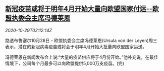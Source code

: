 <!--1603938197000-->
[新冠疫苗或将于明年4月开始大量向欧盟国家付运--欧盟执委会主席冯德莱恩](https://cn.reuters.com/article/eu-vaccine-april-delivery-1029-idCNKBS27E08R)
------

<div><i>2020-10-29T02:12:14Z</i></div><p>路透布鲁塞尔10月28日 - 欧盟执委会主席冯德莱恩(Ursula von der Leyen)周三表示，潜在的新冠病毒疫苗或将会于明年4月开始大批量向欧盟国家运送。</p><p>冯德莱恩在新闻发布会上说:“大量的疫苗供应将于4月份开始。”他补充说，在最佳情境下，公司每个月最多可以向欧盟提供5,000万支疫苗。(完)</p>
